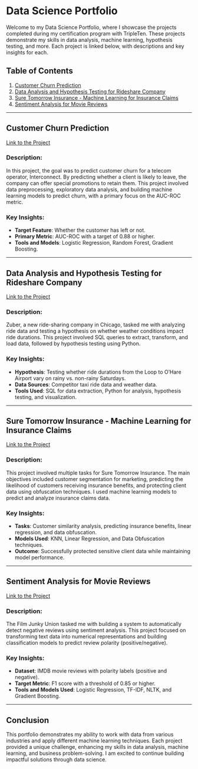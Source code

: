# Data Science Portfolio

Welcome to my Data Science Portfolio, where I showcase the projects completed during my certification program with TripleTen. These projects demonstrate my skills in data analysis, machine learning, hypothesis testing, and more. Each project is linked below, with descriptions and key insights for each.

## Table of Contents

1. [Customer Churn Prediction](#customer-churn-prediction)
2. [Data Analysis and Hypothesis Testing for Rideshare Company](#data-analysis-and-hypothesis-testing-for-rideshare-company)
3. [Sure Tomorrow Insurance - Machine Learning for Insurance Claims](#sure-tomorrow-insurance-machine-learning-for-insurance-claims)
4. [Sentiment Analysis for Movie Reviews](#sentiment-analysis-for-movie-reviews)

---

## Customer Churn Prediction

[Link to the Project](https://github.com/arr225/Data_Projects_TripleTen/blob/5242526749938ffe69c7cbcb6c001b2bd97f3b36/Customer%20Churn%20Prediction/Interconnect%20Telecom%20%E2%80%93%20Customer%20Churn%20Prediction%20Project.ipynb)

### Description:
In this project, the goal was to predict customer churn for a telecom operator, Interconnect. By predicting whether a client is likely to leave, the company can offer special promotions to retain them. This project involved data preprocessing, exploratory data analysis, and building machine learning models to predict churn, with a primary focus on the AUC-ROC metric.

### Key Insights:
- **Target Feature**: Whether the customer has left or not.
- **Primary Metric**: AUC-ROC with a target of 0.88 or higher.
- **Tools and Models**: Logistic Regression, Random Forest, Gradient Boosting.

---

## Data Analysis and Hypothesis Testing for Rideshare Company

[Link to the Project](./Data%20Analysis%20and%20Hypothesis%20Testing%20for%20Rideshare%20Company)

### Description:
Zuber, a new ride-sharing company in Chicago, tasked me with analyzing ride data and testing a hypothesis on whether weather conditions impact ride durations. This project involved SQL queries to extract, transform, and load data, followed by hypothesis testing using Python. 

### Key Insights:
- **Hypothesis**: Testing whether ride durations from the Loop to O’Hare Airport vary on rainy vs. non-rainy Saturdays.
- **Data Sources**: Competitor taxi ride data and weather data.
- **Tools Used**: SQL for data extraction, Python for analysis, hypothesis testing, and visualization.

---

## Sure Tomorrow Insurance - Machine Learning for Insurance Claims

[Link to the Project](./Sure%20Tomorrow%20Insurance%20-%20Machine%20Learning%20for%20Insurance%20Claims)

### Description:
This project involved multiple tasks for Sure Tomorrow Insurance. The main objectives included customer segmentation for marketing, predicting the likelihood of customers receiving insurance benefits, and protecting client data using obfuscation techniques. I used machine learning models to predict and analyze insurance claims data.

### Key Insights:
- **Tasks**: Customer similarity analysis, predicting insurance benefits, linear regression, and data obfuscation.
- **Models Used**: KNN, Linear Regression, and Data Obfuscation techniques.
- **Outcome**: Successfully protected sensitive client data while maintaining model performance.

---

## Sentiment Analysis for Movie Reviews

[Link to the Project](./Sentiment%20Analysis%20for%20Movie%20Reviews)

### Description:
The Film Junky Union tasked me with building a system to automatically detect negative reviews using sentiment analysis. This project focused on transforming text data into numerical representations and building classification models to predict review polarity (positive/negative).

### Key Insights:
- **Dataset**: IMDB movie reviews with polarity labels (positive and negative).
- **Target Metric**: F1 score with a threshold of 0.85 or higher.
- **Tools and Models Used**: Logistic Regression, TF-IDF, NLTK, and Gradient Boosting.

---

## Conclusion

This portfolio demonstrates my ability to work with data from various industries and apply different machine learning techniques. Each project provided a unique challenge, enhancing my skills in data analysis, machine learning, and business problem-solving. I am excited to continue building impactful solutions through data science.

